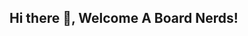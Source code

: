 ## Hi there 👋, Welcome A Board Nerds!

<!--
** Hello! My name is Mark Paul Orbe. I am from Mapúa Malayan Colleges Laguna, where I am majoring in Information Technology with a focus on Network & Cybersecurity.
I love building and breaking stuff, finding how a system works, and playing with it, which would end up in breaking lol.
Currently learning Java for the sake of my sanity.
Here are some ideas to get you started:

- 🔭 I’m currently working on my GitHub profile
- 🌱 I’m currently learning Java 
- 👯 I’m looking to collaborate on Cybersecurity stuff.
- 📫 How to reach me: behindthemark (Bluesky)
- ⚡ Fun fact: The first ever console that I played with was PlayStation 1 
-->
